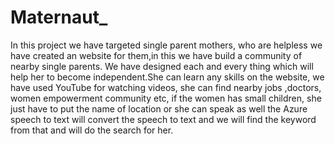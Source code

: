 # Maternaut_
  In this project we have targeted single parent mothers, who are helpless we have created an website for them,in this we have build a community of nearby single parents. We have designed each and every thing which will help her to become independent.She can learn any skills on the website, we have used YouTube for watching videos, she can find nearby jobs ,doctors, women empowerment community etc, if the women has small children, she just have to put the name of location or she can speak as well the Azure speech to text will convert the speech to text and we will find the keyword from that and will do the search for her.
